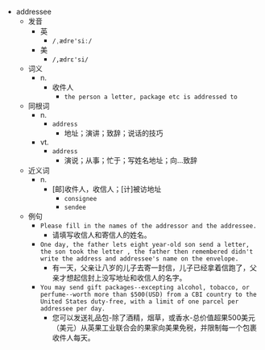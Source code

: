 - addressee
  - 发音
    - 英
      - `/ˌædre'siː/`
    - 美
      - `/,ædrɛ'si/`
  - 词义
    - n.
      - 收件人
        - `the person a letter, package etc is addressed to`
  - 同根词
    - n.
      - `address`
        - 地址；演讲；致辞；说话的技巧
    - vt.
      - `address`
        - 演说；从事；忙于；写姓名地址；向…致辞
  - 近义词
    - n.
      - [邮]收件人，收信人；[计]被访地址
        - `consignee`
        - `sendee`
  - 例句
    - `Please fill in the names of the addressor and the addressee.`
      - 请填写收信人和寄信人的姓名。
    - `One day, the father lets eight year-old son send a letter, the son took the letter , the father then remembered didn't write the address and addressee's name on the envelope.`
      - 有一天，父亲让八岁的儿子去寄一封信，儿子已经拿着信跑了，父亲才想起信封上没写地址和收信人的名字。
    - `You may send gift packages--excepting alcohol, tobacco, or perfume--worth more than $500(USD) from a CBI country to the United States duty-free, with a limit of one parcel per addressee per day.`
      - 您可以发送礼品包-除了酒精，烟草，或香水-总价值超果500美元（美元）从英果工业联合会的果家向美果免税，并限制每一个包裹收件人每天。

